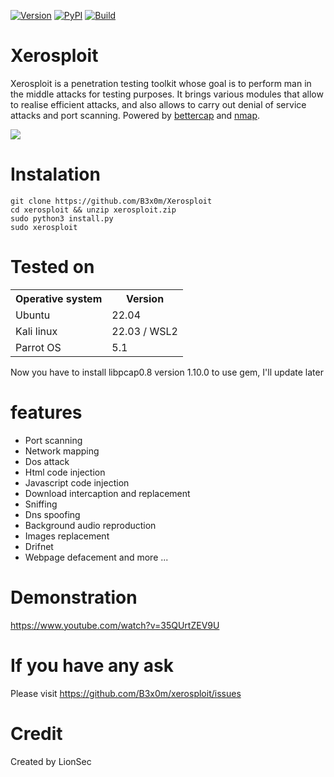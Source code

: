 
[![Version](https://img.shields.io/badge/Xerosploit-Version_1.0-brightgreen.svg?maxAge=259200)]()
[![PyPI](https://img.shields.io/badge/Python-3.10-blue.svg)]()
[![Build](https://img.shields.io/badge/Supported_OS-linux-orange.svg)]()

Xerosploit
=
Xerosploit is a penetration testing toolkit whose goal is to perform man in the middle attacks for testing purposes. It brings various modules that allow to realise efficient attacks, and also allows to carry out denial of service attacks and port scanning.
Powered by <a href="https://www.bettercap.org"> bettercap</a> and <a href="https://www.bettercap.org"> nmap</a>.

![](http://i.imgur.com/bbr48Ep.png)




Instalation
=

    git clone https://github.com/B3x0m/Xerosploit
    cd xerosploit && unzip xerosploit.zip
    sudo python3 install.py
    sudo xerosploit


Tested on
=

<table>
    <tr>
        <th>Operative system</th>
        <th> Version </th>
    </tr>
    <tr>
        <td>Ubuntu</td>
        <td> 22.04 </td>
    </tr>
    <tr>
        <td>Kali linux</td>
        <td> 22.03 / WSL2 </td>
    </tr>
    <tr>
        <td>Parrot OS</td>
        <td>5.1 </td>
    </tr>
</table>
Now you have to install libpcap0.8 version 1.10.0 to use gem, I'll update later


features 
=
- Port scanning
- Network mapping
- Dos attack
- Html code injection
- Javascript code injection
- Download intercaption and replacement
- Sniffing
- Dns spoofing
- Background audio reproduction
- Images replacement
- Drifnet
- Webpage defacement and more ...

Demonstration
=
https://www.youtube.com/watch?v=35QUrtZEV9U

If you have any ask
=

Please visit https://github.com/B3x0m/xerosploit/issues

Credit
=

Created by LionSec
